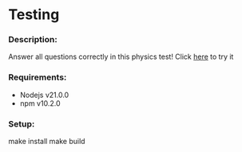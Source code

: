 # Testing
### Description:
Answer all questions correctly in this physics test! Click [here](https://testing-9ebh.onrender.com) to try it
### Requirements:
* Nodejs v21.0.0
* npm v10.2.0
### Setup:
make install
make build
